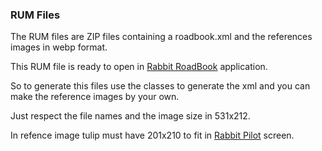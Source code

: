 ### RUM Files

The RUM files are ZIP files containing a roadbook.xml and the references images in webp format. 

This RUM file is ready to open in [Rabbit RoadBook](https://play.google.com/store/apps/details?id=com.rabbit.roadbook) application.

So to generate this files use the classes to generate the xml and you can make the reference images by your own. 

Just respect the file names and the image size in 531x212.

In refence image tulip must have 201x210 to fit in [Rabbit Pilot](https://play.google.com/store/apps/details?id=com.rabbit.pilot) screen.
